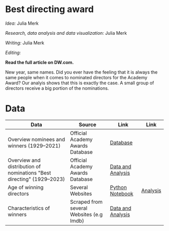 # Best directing award
_Idea:_ Julia Merk

_Research, data analysis and data visualization:_ Julia Merk

_Writing:_ Julia Merk

_Editing:_  

**Read the full article on DW.com.**

[](link)

New year, same names. Did you ever have the feeling that it is always the same people when it comes to nominated directors for the Academy Award? Our analyis shows that this is exactly the case. A small group of directors receive a big portion of the nominations. 


# Data


| **Data** | **Source** | **Link** | **Link** |
| --- | --- | --- | --- |
| Overview nominees and winners (1929–2021) | Official Academy Awards Database | [Database](https://awardsdatabase.oscars.org/) | |
| Overview and distribution of nominations "Best directing" (1929–2023)| Official Academy Awards Database| [Data and Analysis](https://github.com/dw-data/oscars-best-directing/blob/2405811e5fcba0268977a2a932b8d0ed049d6d94/nominees-distribution-analysis.xlsx) | |
| Age of winning directors | Several Websites | [Python Notebook](https://github.com/dw-data/oscars-best-directing/blob/0e4f0b85a3d46aa718ae8b45a2698379d4b61516/winners-age.ipynb) | [Analysis](https://github.com/dw-data/oscars-best-directing/blob/0e4f0b85a3d46aa718ae8b45a2698379d4b61516/winners-age-analyis.xlsx) |
| Characteristics of winners | Scraped from several Websites (e.g Imdb) | [Data and Analysis](https://github.com/dw-data/oscars-best-directing/blob/0e4f0b85a3d46aa718ae8b45a2698379d4b61516/winners-characteristics.xlsx) |

